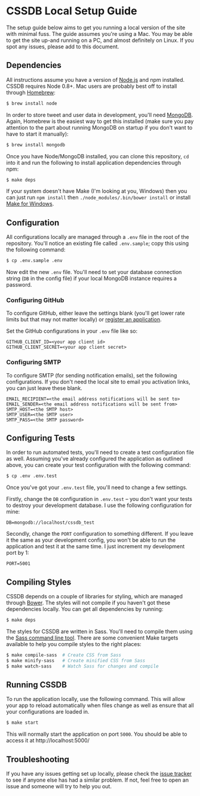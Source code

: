 
CSSDB Local Setup Guide
=======================

The setup guide below aims to get you running a local version of the site with minimal fuss. The guide assumes you're using a
Mac. You may be able to get the site up-and running on a PC, and almost definitely on Linux. If you spot any issues, please
add to this document.


Dependencies
------------

All instructions assume you have a version of [Node.js][node] and npm installed. CSSDB requires Node 0.8+. Mac users are probably best off to install through [Homebrew][brew]:

```sh
$ brew install node
```

In order to store tweet and user data in development, you'll need [MongoDB][mongodb]. Again, Homebrew is the easiest way to get this installed (make sure you pay attention to the part about running MongoDB on startup if you don't want to have to start it manually):

```sh
$ brew install mongodb
```

Once you have Node/MongoDB installed, you can clone this repository, `cd` into it and run the following to install application dependencies through npm:

```sh
$ make deps
```

If your system doesn't have Make (I'm looking at you, Windows) then you can just run `npm install` then `./node_modules/.bin/bower install` or install [Make for Windows][make].


Configuration
-------------

All configurations locally are managed through a `.env` file in
the root of the repository. You'll notice an existing file called `.env.sample`; copy this using the following command:

```sh
$ cp .env.sample .env
```

Now edit the new `.env` file. You'll need to set your database connection string (`DB` in the config file) if your local MongoDB instance requires a password.


### Configuring GitHub

To configure GitHub, either leave the settings blank (you'll get lower rate limits but that may not matter locally) or [register an application][github-app-new].

Set the GitHub configurations in your `.env` file like so:

```
GITHUB_CLIENT_ID=<your app client id>
GITHUB_CLIENT_SECRET=<your app client secret>
```


### Configuring SMTP

To configure SMTP (for sending notification emails), set the following configurations. If you don't need the local site to email you activation links, you can just leave these blank.

```
EMAIL_RECIPIENT=<the email address notifications will be sent to>
EMAIL_SENDER=<the email address notifications will be sent from>
SMTP_HOST=<the SMTP host>
SMTP_USER=<the SMTP user>
SMTP_PASS=<the SMTP password>
```


Configuring Tests
-----------------

In order to run automated tests, you'll need to create a test configuration file as well. Assuming you've already configured the application as outlined above, you can create your test configuration with the following command:

```sh
$ cp .env .env.test
```

Once you've got your `.env.test` file, you'll need to change a few settings.

Firstly, change the `DB` configuration in `.env.test` – you don't want your tests to destroy your development database. I use the following configuration for mine:

```
DB=mongodb://localhost/cssdb_test
```

Secondly, change the `PORT` configuration to something different. If you leave it the same as your development config, you won't be able to run the application and test it at the same time. I just increment my development port by 1:

```
PORT=5001
```


Compiling Styles
----------------

CSSDB depends on a couple of libraries for styling, which are managed through [Bower][bower]. The styles will not compile if you haven't got these dependencies locally. You can get all dependencies by running:

```sh
$ make deps
```

The styles for CSSDB are written in Sass. You'll need to compile them using the [Sass command line tool][sass]. There are some convenient Make targets available to help you compile styles to the right places:

```sh
$ make compile-sass  # Create CSS from Sass
$ make minify-sass   # Create minified CSS from Sass
$ make watch-sass    # Watch Sass for changes and compile
```


Running CSSDB
-------------

To run the application locally, use the following command. This will allow your app to reload automatically when files change as
well as ensure that all your configurations are loaded in.

```sh
$ make start
```

This will normally start the application on port `5000`. You should be able to access it at http://localhost:5000/


Troubleshooting
---------------

If you have any issues getting set up locally, please check the [issue tracker][issues] to see if anyone else has had a similar problem. If not, feel free to open an issue and someone will try to help you out.



[bower]: http://twitter.github.com/bower/
[brew]: http://mxcl.github.com/homebrew/
[github-app-new]: https://github.com/settings/applications/new
[issues]: https://github.com/rowanmanning/cssdb/issues
[make]: http://gnuwin32.sourceforge.net/packages/make.htm
[mongodb]: http://www.mongodb.org/
[node]: http://nodejs.org/
[sass]: http://sass-lang.com/download.html
